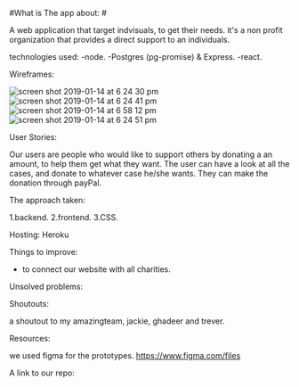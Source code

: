  #What is The app about: #
 
 A web application that target indvisuals, to get their needs.  it's a non profit organization that provides a direct support to an individuals. 
 
 technologies used:
 -node.
 -Postgres (pg-promise) & Express.
 -react.
 
Wireframes:

![screen shot 2019-01-14 at 6 24 30 pm](https://user-images.githubusercontent.com/44443628/51123320-e3bdb880-182c-11e9-95f4-5efd7ec5c550.png)
![screen shot 2019-01-14 at 6 24 41 pm](https://user-images.githubusercontent.com/44443628/51123388-06e86800-182d-11e9-90af-518bcf5812b0.png)
![screen shot 2019-01-14 at 6 58 12 pm](https://user-images.githubusercontent.com/44443628/51124034-5f6c3500-182e-11e9-9fdd-7e88190d789c.png)
![screen shot 2019-01-14 at 6 24 51 pm](https://user-images.githubusercontent.com/44443628/51123437-21badc80-182d-11e9-95ca-5a49ac852495.png)

User Stories:

Our users are people who would like to support others by donating a an amount, to help them get what they want.
The user can have a look at all the cases, and donate to whatever case he/she wants. They can make the donation through payPal.

The approach taken:

1.backend.
2.frontend.
3.CSS.

Hosting:
Heroku

Things to improve:
- to connect our website with all charities.

Unsolved problems:

Shoutouts:

a shoutout to my amazingteam, jackie, ghadeer and trever.

Resources:

we used figma for the prototypes.
https://www.figma.com/files 

A link to our repo:
